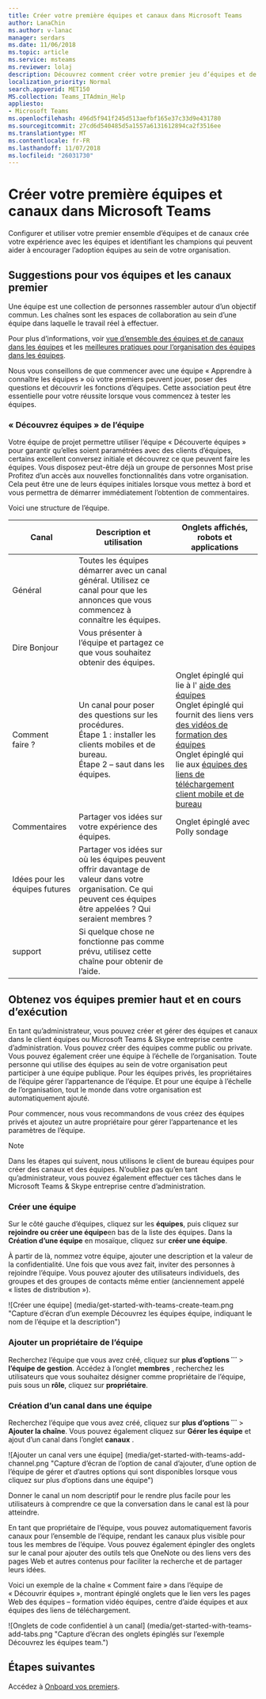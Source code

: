```yaml
---
title: Créer votre première équipes et canaux dans Microsoft Teams
author: LanaChin
ms.author: v-lanac
manager: serdars
ms.date: 11/06/2018
ms.topic: article
ms.service: msteams
ms.reviewer: lolaj
description: Découvrez comment créer votre premier jeu d’équipes et de canaux dans Microsoft Teams.
localization_priority: Normal
search.appverid: MET150
MS.collection: Teams_ITAdmin_Help
appliesto:
- Microsoft Teams
ms.openlocfilehash: 496d5f941f245d513aefbf165e37c33d9e431780
ms.sourcegitcommit: 27cd6d540485d5a1557a6131612894ca2f3516ee
ms.translationtype: MT
ms.contentlocale: fr-FR
ms.lasthandoff: 11/07/2018
ms.locfileid: "26031730"
---
```

# <a name="create-your-first-teams-and-channels-in-microsoft-teams"></a>Créer votre première équipes et canaux dans Microsoft Teams

Configurer et utiliser votre premier ensemble d’équipes et de canaux crée votre expérience avec les équipes et identifiant les champions qui peuvent aider à encourager l’adoption équipes au sein de votre organisation. 

## <a name="suggestions-for-your-first-teams-and-channels"></a>Suggestions pour vos équipes et les canaux premier

 Une équipe est une collection de personnes rassembler autour d’un objectif commun. Les chaînes sont les espaces de collaboration au sein d’une équipe dans laquelle le travail réel à effectuer. 

Pour plus d’informations, voir [vue d’ensemble des équipes et de canaux dans les équipes](teams-channels-overview.md) et les [meilleures pratiques pour l’organisation des équipes dans les équipes](best-practices-organizing.md).

 Nous vous conseillons de que commencer avec une équipe « Apprendre à connaître les équipes » où votre premiers peuvent jouer, poser des questions et découvrir les fonctions d’équipes. Cette association peut être essentielle pour votre réussite lorsque vous commencez à tester les équipes. 

### <a name="get-to-know-teams-team"></a>« Découvrez équipes » de l’équipe
Votre équipe de projet permettre utiliser l’équipe « Découverte équipes » pour garantir qu’elles soient paramétrées avec des clients d’équipes, certains excellent conversez initiale et découvrez ce que peuvent faire les équipes. Vous disposez peut-être déjà un groupe de personnes Most prise Profitez d’un accès aux nouvelles fonctionnalités dans votre organisation. Cela peut être une de leurs équipes initiales lorsque vous mettez à bord et vous permettra de démarrer immédiatement l’obtention de commentaires.

Voici une structure de l’équipe.

| Canal | Description et utilisation | Onglets affichés, robots et applications |
| ------------ | -------------------- | -------------------- |
| Général | Toutes les équipes démarrer avec un canal général. Utilisez ce canal pour que les annonces que vous commencez à connaître les équipes. |  |
| Dire Bonjour | Vous présenter à l’équipe et partagez ce que vous souhaitez obtenir des équipes. |  |
| Comment faire ? | Un canal pour poser des questions sur les procédures.</br>Étape 1 : installer les clients mobiles et de bureau.</br>Étape 2 – saut dans les équipes.| Onglet épinglé qui lie à l' [aide des équipes](https://support.office.com/teams)</br>Onglet épinglé qui fournit des liens vers [des vidéos de formation des équipes](https://support.office.com/article/microsoft-teams-video-training-4f108e54-240b-4351-8084-b1089f0d21d7)</br>Onglet épinglé qui lie aux [équipes des liens de téléchargement client mobile et de bureau](https://teams.microsoft.com/downloads) |
| Commentaires | Partager vos idées sur votre expérience des équipes. | Onglet épinglé avec Polly sondage|
| Idées pour les équipes futures | Partager vos idées sur où les équipes peuvent offrir davantage de valeur dans votre organisation. Ce qui peuvent ces équipes être appelées ? Qui seraient membres ? ||
| support | Si quelque chose ne fonctionne pas comme prévu, utilisez cette chaîne pour obtenir de l’aide. ||

## <a name="get-your-first-teams-up-and-running"></a>Obtenez vos équipes premier haut et en cours d’exécution
En tant qu’administrateur, vous pouvez créer et gérer des équipes et canaux dans le client équipes ou Microsoft Teams & Skype entreprise centre d’administration. Vous pouvez créer des équipes comme public ou private. Vous pouvez également créer une équipe à l’échelle de l’organisation. Toute personne qui utilise des équipes au sein de votre organisation peut participer à une équipe publique. Pour les équipes privés, les propriétaires de l’équipe gérer l’appartenance de l’équipe. Et pour une équipe à l’échelle de l’organisation, tout le monde dans votre organisation est automatiquement ajouté. 

Pour commencer, nous vous recommandons de vous créez des équipes privés et ajoutez un autre propriétaire pour gérer l’appartenance et les paramètres de l’équipe. 

> [!NOTE]
> Dans les étapes qui suivent, nous utilisons le client de bureau équipes pour créer des canaux et des équipes. N’oubliez pas qu’en tant qu’administrateur, vous pouvez également effectuer ces tâches dans le Microsoft Teams & Skype entreprise centre d’administration.

### <a name="create-a-team"></a>Créer une équipe

Sur le côté gauche d’équipes, cliquez sur les **équipes**, puis cliquez sur **rejoindre ou créer une équipe**en bas de la liste des équipes. Dans la **Création d’une équipe** en mosaïque, cliquez sur **créer une équipe**.

À partir de là, nommez votre équipe, ajouter une description et la valeur de la confidentialité. Une fois que vous avez fait, inviter des personnes à rejoindre l’équipe. Vous pouvez ajouter des utilisateurs individuels, des groupes et des groupes de contacts même entier (anciennement appelé « listes de distribution »). 

![Créer une équipe] (media/get-started-with-teams-create-team.png "Capture d’écran d’un exemple Découvrez les équipes équipe, indiquant le nom de l’équipe et la description") 

### <a name="add-a-team-owner"></a>Ajouter un propriétaire de l’équipe
Recherchez l’équipe que vous avez créé, cliquez sur **plus d’options ˙˙˙** > **l’équipe de gestion**. Accédez à l’onglet **membres** , recherchez les utilisateurs que vous souhaitez désigner comme propriétaire de l’équipe, puis sous un **rôle**, cliquez sur **propriétaire**.

### <a name="create-a-channel-in-a-team"></a>Création d’un canal dans une équipe
Recherchez l’équipe que vous avez créé, cliquez sur **plus d’options ˙˙˙** > **Ajouter la chaîne**. Vous pouvez également cliquez sur **Gérer les équipe** et ajout d’un canal dans l’onglet **canaux** . 

![Ajouter un canal vers une équipe] (media/get-started-with-teams-add-channel.png "Capture d’écran de l’option de canal d’ajouter, d’une option de l’équipe de gérer et d’autres options qui sont disponibles lorsque vous cliquez sur plus d’options dans une équipe") 

Donner le canal un nom descriptif pour le rendre plus facile pour les utilisateurs à comprendre ce que la conversation dans le canal est là pour atteindre. 

En tant que propriétaire de l’équipe, vous pouvez automatiquement favoris canaux pour l’ensemble de l’équipe, rendant les canaux plus visible pour tous les membres de l’équipe. Vous pouvez également épingler des onglets sur le canal pour ajouter des outils tels que OneNote ou des liens vers des pages Web et autres contenus pour faciliter la recherche et de partager leurs idées.  

Voici un exemple de la chaîne « Comment faire » dans l’équipe de « Découvrir équipes », montrant épinglé onglets que le lien vers les pages Web des équipes &ndash; formation vidéo équipes, centre d’aide équipes et aux équipes des liens de téléchargement. 

![Onglets de code confidentiel à un canal] (media/get-started-with-teams-add-tabs.png "Capture d’écran des onglets épinglés sur l’exemple Découvrez les équipes team.") 

## <a name="next-steps"></a>Étapes suivantes
Accédez à [Onboard vos premiers](get-started-with-teams-onboard-early-adopters.md).
